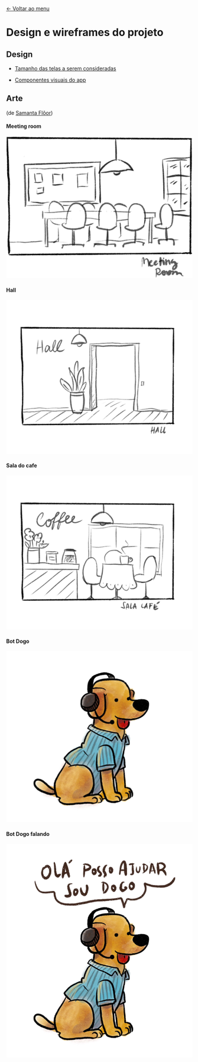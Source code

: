 [<- Voltar ao menu](README.md)

# Design e wireframes do projeto

## Design
* [Tamanho das telas a serem consideradas](https://www.figma.com/file/IbrhmOXkLLBB37PmNGmyzc/TCC-Room?node-id=0%3A1)


<!-- - [Componentes visuais do app](https://www.figma.com/file/IbrhmOXkLLBB37PmNGmyzc/TCC-Room?node-id=20%3A42) -->

- <a href="https://www.figma.com/file/IbrhmOXkLLBB37PmNGmyzc/TCC-Room?node-id=20%3A42" target="_blank">Componentes visuais do app</a>


## Arte
(de [Samanta Flôor](https://www.samantafloor.com.br/))

#### Meeting room
![Meeting room](.gitbook/assets/meeting-room.jpg)

#### Hall
![Meeting room](.gitbook/assets/hall-example.jpg)

#### Sala do cafe
![Meeting room](.gitbook/assets/sala-cafe.jpg)

#### Bot Dogo
![Dogo](.gitbook/assets/dogo.jpg)

#### Bot Dogo falando
![Dogo falando](.gitbook/assets/dogo-talking.jpg)
